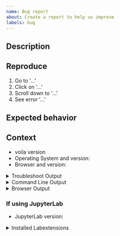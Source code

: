 ```yaml
---
name: Bug report
about: Create a report to help us improve
labels: bug
---
```


<!--
Welcome! Before creating a new issue please search for relevant issues and recreate the issue in a fresh environment.
-->

## Description

<!--Describe the bug clearly and concisely. Include screenshots/gifs if possible-->

## Reproduce

<!--Describe step-by-step instructions to reproduce the behavior-->

1. Go to '...'
2. Click on '...'
3. Scroll down to '...'
4. See error '...'

<!--Describe how you diagnosed the issue -->

## Expected behavior

<!--Describe what you expected to happen-->

## Context

<!--Complete the following for context, and add any other relevant context-->

- voila version <!-- import voila; print(voila.__version__)-->
- Operating System and version:
- Browser and version:

<details><summary>Troubleshoot Output</summary>
<pre>
Paste the output from running `jupyter troubleshoot` from the command line here.
You may want to sanitize the paths in the output.
</pre>
</details>

<details><summary>Command Line Output</summary>
<pre>
Paste the output from your command line running `voila` here, use `--debug` if possible.
</pre>
</details>

<details><summary>Browser Output</summary>
<pre>
Paste the output from your browser Javascript console here.
</pre>
</details>

### If using JupyterLab
- JupyterLab version:

<details><summary>Installed Labextensions</summary>
<pre>
Paste the output from your command line running `jupyter labextension list`.
</pre>
</details>